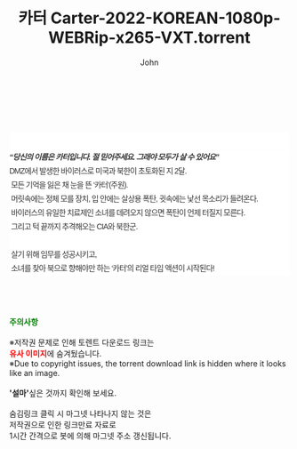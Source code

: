 ﻿---
layout: post
title:  "카터 Carter-2022-KOREAN-1080p-WEBRip-x265-VXT.torrent"
author: John
categories: [ 영화 ]
tags: [  ]
image:  
description: "카터 Carter-2022-KOREAN-1080p-WEBRip-x265-VXT torrent 정보 공유"
toc: true
toc_sticky: true
---

<br>
<div class="view-img">
<a class="view_image" href="http://torrentmobile61.com/bbs/view_image.php?fn=%2Fdata%2Ffile%2Fmovie%2F2345985351_wtVU6EzK_754d9259874c1e709d56e057eacbbe2060093c7d.jpg" target="_blank"><img alt="" class="img-tag" content="http://torrentmobile61.com/data/file/movie/2345985351_wtVU6EzK_754d9259874c1e709d56e057eacbbe2060093c7d.jpg" itemprop="image" src="http://torrentmobile61.com/data/file/movie/2345985351_wtVU6EzK_754d9259874c1e709d56e057eacbbe2060093c7d.jpg"/></a></div><div class="view-content" itemprop="description">
<p><br/></p><div class="title_area" style="margin:0px 0px 9px;padding:0px;list-style:none;font-family:'나눔고딕', NanumGothic, '돋움', Dotum, Helvetica, 'AppleSDGothicNeo-Medium', AppleGothic, sans-serif;height:30px;float:none;background-color:rgb(255,255,255);"><h4 class="h_story" style="margin:5px 10px 0px 0px;padding:0px;list-style:none;font-family:'돋움', sans-serif;height:18px;width:49px;background:url(&quot;https://ssl.pstatic.net/static/movie/2020/10/h_tx_sp5.png&quot;) no-repeat 0px -17px;float:left;"><strong class="blind" style="margin:0px;padding:0px;list-style:none;font-size:0px;font-family:inherit;color:inherit;width:1px;height:1px;line-height:0;">줄거리</strong></h4></div><h5 class="h_tx_story" style="margin:-7px 0px 1px;padding:0px;list-style:none;font-size:14px;font-family:'나눔고딕', NanumGothic, Helvetica, sans-serif;color:rgb(51,51,51);background-image:url(&quot;https://ssl.pstatic.net/static/movie/2014/01/blank.gif&quot;);letter-spacing:-1px;line-height:25px;background-color:rgb(255,255,255);">“당신의 이름은 카터입니다. 절 믿어주세요. 그래야 모두가 살 수 있어요”</h5><p class="con_tx" style="margin-top:-1px;margin-bottom:-6px;list-style:none;font-size:14px;font-family:'나눔고딕', NanumGothic, '돋움', Dotum, Helvetica, 'AppleSDGothicNeo-Medium', AppleGothic, sans-serif;color:rgb(51,51,51);background-image:url(&quot;https://ssl.pstatic.net/static/movie/2014/01/blank.gif&quot;);letter-spacing:-1px;line-height:25px;background-color:rgb(255,255,255);">DMZ에서 발생한 바이러스로 미국과 북한이 초토화된 지 2달.<br style="list-style:none;font-size:12px;font-family:'돋움', sans-serif;color:rgb(0,0,0);"/> 모든 기억을 잃은 채 눈을 뜬 ‘카터’(주원).<br style="list-style:none;font-size:12px;font-family:'돋움', sans-serif;color:rgb(0,0,0);"/> 머릿속에는 정체 모를 장치, 입 안에는 살상용 폭탄, 귓속에는 낯선 목소리가 들려온다.<br style="list-style:none;font-size:12px;font-family:'돋움', sans-serif;color:rgb(0,0,0);"/> 바이러스의 유일한 치료제인 소녀를 데려오지 않으면 폭탄이 언제 터질지 모른다.<br style="list-style:none;font-size:12px;font-family:'돋움', sans-serif;color:rgb(0,0,0);"/> 그리고 턱 끝까지 추격해오는 CIA와 북한군.<br style="list-style:none;font-size:12px;font-family:'돋움', sans-serif;color:rgb(0,0,0);"/> <br style="list-style:none;font-size:12px;font-family:'돋움', sans-serif;color:rgb(0,0,0);"/> 살기 위해 임무를 성공시키고,<br style="list-style:none;font-size:12px;font-family:'돋움', sans-serif;color:rgb(0,0,0);"/> 소녀를 찾아 북으로 향해야만 하는 ‘카터’의 리얼 타임 액션이 시작된다!</p> </div>
    
<br><br><br>
<p data-ke-size="size16"><b><span style="color: green;">주의사항</span></b><br /><br />※저작권 문제로 인해 토렌트 다운로드 링크는<br /><b><span style="color: red;">유사 이미지</span></b>에 숨겨뒀습니다.<br />※Due to copyright issues, the torrent download link is hidden where it looks like an image.<br /><br /><b>'설마'</b>싶은 것까지 확인해 보세요.<br /><br />숨김링크 클릭 시 마그넷 나타나지 않는 것은<br />저작권으로 인한 링크만료 자료로<br />1시간 간격으로 봇에 의해 마그넷 주소 갱신됩니다.</p>
